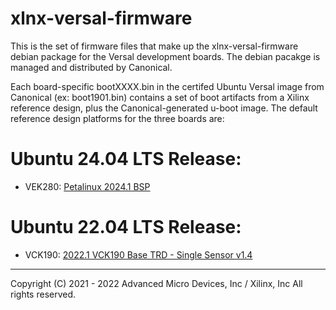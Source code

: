 # xlnx-versal-firmware
This is the set of firmware files that make up the xlnx-versal-firmware debian package for the Versal development boards. The debian pacakge is managed and distributed by Canonical. 

Each board-specific bootXXXX.bin in the certifed Ubuntu Versal image from Canonical (ex: boot1901.bin) contains a set of boot artifacts from a Xilinx reference design, plus the Canonical-generated u-boot image. The default reference design platforms for the three boards are: 

# Ubuntu 24.04 LTS Release:
- VEK280: [Petalinux 2024.1 BSP](https://gitenterprise.xilinx.com/ubuntu-dev/ubuntu-firmware/tree/ubuntu-24.04-staging/xlnx-versal-firmware)

# Ubuntu 22.04 LTS Release:
- VCK190: [2022.1 VCK190 Base TRD - Single Sensor v1.4](https://github.com/Xilinx/vck190-base-trd/tree/xilinx-2022.1-v1.4)

---
Copyright (C) 2021 - 2022 Advanced Micro Devices, Inc / Xilinx, Inc All rights reserved.
